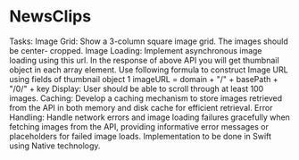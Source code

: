 # NewsClips
Tasks:
Image Grid: Show a 3-column square image grid. The images should be center- cropped.
Image Loading:
Implement asynchronous image loading using this url.
In the response of above API you will get thumbnail object in each array element. Use following formula to construct Image URL using fields of thumbnail object
1 imageURL = domain + "/" + basePath + "/0/" + key
Display: User should be able to scroll through at least 100 images.
Caching: Develop a caching mechanism to store images retrieved from the API in
both memory and disk cache for efficient retrieval.
Error Handling: Handle network errors and image loading failures gracefully when fetching images from the API, providing informative error messages or placeholders for failed image loads.
Implementation to be done in Swift using Native technology.
